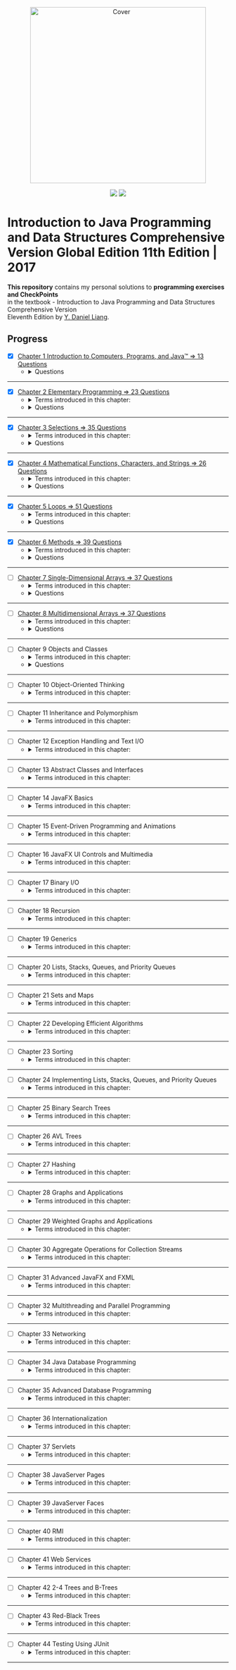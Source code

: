 <p align="center">
  <a href="https://bit.ly/2IMBXEE">
  <img src="https://www.pearsonhighered.com/assets/bigcovers/1/2/9/2/1292221879.JPG" 
  height="400" 
  title="Introduction to Java Programming and Data Structures" 
  alt="Cover"></a>
</p>
<p align="center">
<img src="https://img.shields.io/badge/In%20Progress-Chapter 9 Objects and Classes-blue.svg" />
  <img src="https://img.shields.io/badge/Made%20With-Java 8/11-purple.svg" />
</p>

# Introduction to Java Programming and Data Structures Comprehensive Version Global Edition 11th Edition | 2017

**This repository** contains my personal solutions to **programming exercises
and CheckPoints**  
in the textbook - Introduction to Java Programming and Data Structures
Comprehensive Version  
Eleventh Edition by [Y. Daniel Liang](https://yongdanielliang.github.io/).

## Progress

- [x] <a href="https://bit.ly/3pAW6yw" target="_blank" title="Solutions">Chapter
  1 Introduction to Computers, Programs, and Java™ => 13 Questions</a>
  - <details>
      <summary>Questions</summary>
    </details>

---

- [x] <a href="https://bit.ly/2IIaZOM" target="_blank" title="Solutions">Chapter
  2 Elementary Programming => 23 Questions</a>
  - <details>
        <summary>Terms introduced in this chapter:</summary>
        <ul>
        <li>Displaying the Current Time</li>
        <li>Counting Monetary Units <code>(int) (x * 100 + 0.5) / 100.0</code></li>
        </ul>
    </details>
  - <details>
      <summary>Questions</summary>
    </details>

---

- [x] <a href="https://bit.ly/3f8q5cy" target="_blank" title="Solutions">Chapter
  3 Selections => 35 Questions</a>
  - <details>
        <summary>Terms introduced in this chapter:</summary>
        <ul>
        <li>Equality Test of Two Floating-Point Values <code>epsilon</code></li>
        <li>Generating Random Numbers <code>System.currentTimeMillis(), Math.random(), Random</code></li>
        <li>Computing Taxes <code>rounding to n decimal places</code></li>
        <li>Lottery</li>
        <li>Bitwise Operations <code>&amp;, |, ^, ~, &lt;&lt;, &gt;&gt;, &gt;&gt;&gt;</code></li>
        </ul>
    </details>
  - <details>
      <summary>Questions</summary>
    </details>

---

- [x] <a href="https://bit.ly/2UwhtD5" target="_blank" title="Solutions">Chapter
  4 Mathematical Functions, Characters, and Strings => 26 Questions</a>
  - <details>
      <summary>Terms introduced in this chapter:</summary>
      <ul>
      <li>Distance between two points <code>Distance Formula</code></li>
      <li>Computing Angles of a Triangle <code>Cosine Theorem</code></li>
      <li>Math <code>Trigonometric</code>, <code>Exponent</code>, <code>Rounding</code> methods</li>
      <li><code>ASCII(8bit)</code>, <code>Unicode(16bit)</code>, <code>Character</code> class</li>
      <li><code>Escape Sequences</code> for Special Characters</li>
      <li>Whitespace characters <code>&#39; &#39;, \t, \f, \r, \n</code></li>
      <li><code>referenceVariable.methodName(arguments)</code> and <code>ClassName.methodName(arguments)</code></li>
      <li>token-based input <code>next&lt;Type&gt;();</code>, line-based input <code>nextLine();</code></li>
      <li><code>equals()</code> vs. <code>==</code> vs. <code>referenceVariable.compareTo(Object other)</code></li>
      <li>Case Studies: <code>GuessBirthday</code>, <code>BaseConverting</code>, <code>Lottery revised</code></li>
      <li>Formatting <code>System.out.printf()</code>, <code>%&lt;±field_width&gt;,.&lt;precision&gt;&lt;format_specifier&gt;</code></li>
      </ul>
    </details>
  - <details>
      <summary>Questions</summary>
    </details>

---

- [x] <a href="https://bit.ly/3r2l61A" target="_blank" title="Solutions">Chapter
  5 Loops => 51 Questions</a>
  - <details>
      <summary>Terms introduced in this chapter:</summary>
        <ul>
        <li>Case Study: <code>Guessing Numbers</code></li>
        <li><strong><em>Think before coding</em></strong> - solve the problem without writing a program</li>
        <li><strong><em>Code incrementally</em></strong> one step at a time</li>
        <li><strong><em>Explore various solutions</em></strong></li>
        <li><code>SubtractionQuiz</code></li>
        <li>Numeric error - <strong><em>floating-point arithmetic is approximated</em></strong></li>
        <li>Input redirection - <code>java ClassName &lt; input.txt</code><ul>
        <li>output redirection- <code>java ClassName &gt; output.txt</code></li>
        <li>Use both at once - <code>java CLassName &lt; input.txt &gt; output.txt</code></li>
        </ul>
        </li>
        <li>Minimizing Numeric Errors</li>
        <li><code>Greatest Common Divisor</code></li>
        <li><code>Converting Decimals to Hexadecimals</code></li>
        <li>Keywords <code>break</code> and <code>continue</code></li>
        <li>Case Study: <code>Checking Palindromes</code></li>
        <li>Case Study: <code>Displaying Prime Numbers</code> between?(2, number/2)</li>
        </ul>
    </details>
  - <details>
      <summary>Questions</summary>
    </details>

---

- [x] <a href="https://bit.ly/3oWRGAz" target="_blank" title="Solutions">Chapter
  6 Methods => 39 Questions</a>
  - <details>
      <summary>Terms introduced in this chapter:</summary>
        <ul>
        <li><strong><em>Methods</em></strong> - write common code once and reuse it</li>
        <li><code>&lt;accessModifier&gt; &lt;modifier&gt; &lt;returnValueType&gt; &lt;methodName&gt;(&lt;listOfParameters&gt;) { // method body; }</code></li>
        <li>Method <strong><em>signature</em></strong> - <code>&lt;name&gt;(&lt;type&gt;, &lt;type&gt;, ... &lt;type&gt;)</code></li>
        <li><code>Method</code> as <code>Function</code> (value return) or <code>Procedure</code> (void)</li>
        <li><code>Caller</code></li>
        <li><code>Activation record/frame</code></li>
        <li><code>Call Stack</code> - comprehend how methods are invoked</li>
        <li><em>Parameter order association</em> - arguments must match the parameters in<br><strong>order</strong>, <strong>number</strong>, and <strong>compatible type</strong></li>
        <li><strong><em>pass-by-value</em></strong></li>
        <li><strong><em>Modularizing</em></strong> code is easy to maintain, debug and reused.</li>
        <li>Case Study: <code>Converting Hexadecimals to Decimals</code> (<strong>Horner’s algorithm</strong>)</li>
        <li><strong><em>Overloading</em></strong> methods (same name different parameter list)</li>
        <li><strong><em>Scope</em></strong> - part of the program where the variable can be referenced</li>
        <li>Case Study: <code>Generating Random Characters</code></li>
        <li><strong><em>Method Abstraction</em></strong> aka <code>Encapsulation</code> aka <code>Information Hiding</code><ul>
        <li>separating the use of a method from its implementation</li>
        </ul>
        </li>
        <li><strong><em>Stepwise refinement</em></strong> aka <code>divide-and-conquer</code> strategy<ul>
        <li><strong><em>Top-Down Design</em></strong></li>
        <li><strong><em>Top-Down</em></strong> and/or <strong><em>Bottom-Up</em></strong> Implementation</li>
        <li><strong><em>Stubs</em></strong> simple but incomplete version of a method waiting to be implemented.</li>
        <li>Benefits<ul>
        <li>Simpler Program</li>
        <li>Promotes Code Reuse</li>
        <li>Easier Developing, Debugging, and Testing</li>
        <li>Better Facilitating Teamwork</li>
        </ul>
        </li>
        </ul>
        </li>
        </ul>
    </details>
  - <details>
      <summary>Questions</summary>
        <ul>
        <li>6.1 (Math: pentagonal numbers)</li>
        <li>*6.2 (Sum the digits in an integer)</li>
        <li><code>**6.3 (Palindrome integer)</code></li>
        <li><code>*6.4 (Display an integer reversed)</code></li>
        <li>*6.5 (Sort three numbers)</li>
        <li>*6.6 (Display patterns)</li>
        <li>*6.7 (Financial application: compute the future investment value)</li>
        <li>6.8 (Conversions between Celsius and Fahrenheit)</li>
        <li>6.9 (Conversions between feet and meters)</li>
        <li>6.10 (Use the isPrime Method)</li>
        <li>6.11 (Financial application: compute commissions)</li>
        <li><code>6.12 (Display characters)</code></li>
        <li>*6.13 (Sum series)</li>
        <li>*6.14 (Estimate PI)</li>
        <li>*6.15 (Financial application: print a tax table)</li>
        <li>*6.16 (Number of days in a year)</li>
        <li>*6.17 (Display matrix of 0s and 1s)</li>
        <li><code>**6.18 (Check password)</code></li>
        <li>*6.19 (Triangles)</li>
        <li>*6.20 (Count the letters in a string)</li>
        <li><code>*6.21 (Phone keypads)</code></li>
        <li><code>**6.22 (Math: approximate the square root)</code> <strong><em>Babylonian method</em></strong></li>
        <li>*6.23 (Occurrences of a specified character)</li>
        <li>**6.24 (Display current date and time)</li>
        <li>**6.25 (Convert milliseconds to hours, minutes, and seconds)</li>
        <li><code>**6.26 (Palindromic prime)</code></li>
        <li><code>**6.27 (Emirp)</code></li>
        <li>**6.28 (Mersenne prime)</li>
        <li>**6.29 (Twin primes)</li>
        <li>**6.30 (Game: craps)</li>
        <li><code>**6.31 (Financial: credit card number validation)</code></li>
        <li>**6.32 (Game: chance of winning at craps)</li>
        <li><code>**6.33 (Current date and time)</code></li>
        <li><code>**6.34 (Print calendar)</code></li>
        <li>6.35 (Geometry: area of a pentagon)</li>
        <li>*6.36 (Geometry: area of a regular polygon)</li>
        <li><code>6.37 (Format an integer)</code></li>
        <li>*6.38 (Generate random characters)</li>
        <li>6.39 (Geometry: point position)</li>
        </ul>
    </details>

---

- [ ] <a href="https://bit.ly/2NGOiwW" target="_blank" title="Solutions">Chapter
  7 Single-Dimensional Arrays => 37 Questions</a>
  - <details>
      <summary>Terms introduced in this chapter:</summary>
        <ul>
        <li>Array Basics:<ul>
        <li><strong>fixed-size</strong>, <strong>sequential</strong>, collection of elements of the <strong>same type</strong>.</li>
        <li>array <strong>reference variable</strong></li>
        <li><strong>Declaring</strong> Array Variables =&gt; <code>elementType[] arrayRefVar;</code></li>
        <li><strong>Creating</strong> Arrays =&gt; <code>new elementType[arraySize];</code></li>
        <li>Declaring, Creating and Assigning =&gt; <code>elementType[] arrRefVar = new elementType[size];</code></li>
        <li>Array Size and <strong>Default Values</strong><ul>
        <li>Size can&#39;t be changed once created (fixed)</li>
        <li><code>arrRefVar.length</code> to obtain array size</li>
        <li>Once array created elements are assigned the default values: numeric (<code>0</code>),<br>char (<code>\u0000</code>), boolean (<code>false</code>) and Object (<code>null</code>)</li>
        </ul>
        </li>
        <li><strong>access</strong> elements using an index (<strong>zero based</strong>) =&gt; <code>arrRefVar[index];</code></li>
        <li>Array <strong>Initializers</strong> =&gt; <code>elementType[] arrRefVar = {val_0, val_1, val_2, ..., val_k};</code></li>
        <li><strong>Processing</strong> Arrays<ul>
        <li><code>Summing all elements</code></li>
        <li><code>Initializing arrays with random values</code></li>
        <li><code>Finding the largest element</code></li>
        <li><code>Finding the smallest index of the largest element</code></li>
        <li><code>Random shuffling</code></li>
        <li><code>Shifting elements</code></li>
        <li><strong><em>Foreach</em></strong> loop =&gt; <code>for (elementType element : arrReVar) { /* process element */ }</code></li>
        <li><strong><em>ArrayIndexOutOfBoundsException</em></strong> don&#39;t go beyond <code>arr.length - 1</code></li>
        </ul>
        </li>
        </ul>
        </li>
        <li>Case Study: <code>Analyzing Numbers</code></li>
        <li>Case Study: <code>Deck of Cards</code></li>
        <li><strong>Copying</strong> Arrays:<ul>
        <li><ol>
        <li>Manually copy individual elements one by one</li>
        </ol>
        </li>
        <li><ol>
        <li>static <code>arraycopy</code> method from <code>System</code> =&gt; <code>System.arraycopy(sourceArray, srcPos, targetArray, tarPos, no_of_elements)</code></li>
        </ol>
        </li>
        <li><ol>
        <li><code>clone</code> method</li>
        </ol>
        </li>
        </ul>
        </li>
        <li><strong><em>Garbage collection</em></strong></li>
        <li>Passing Arrays to Methods - <strong>reference</strong> of the array is passed<ul>
        <li><strong><em>anonymous</em></strong> array - <code>new elementType[] {value_1, value_2, ... value_k}</code></li>
        <li><strong><em>Heap</em></strong> used for <strong><em>dynamic memory allocation</em></strong></li>
        </ul>
        </li>
        <li>Case Study: <code>Counting the Occurrences of Each Letter</code></li>
        <li><strong>Variable-Length Argument Lists</strong> - <code>typeName... paramName</code></li>
        <li><strong>Searching</strong> Arrays<ul>
        <li>Linear</li>
        <li>Sorted? use <strong><em>binary search</em></strong><ul>
        <li>if <strong>not found</strong> return <strong><em>-low-1</em></strong></li>
        <li>insert at <strong>_-(return<em>index + 1)</em></strong></li>
        </ul>
        </li>
        <li>Properties of a method: <strong><em>precondition</em></strong>, <strong><em>postcondition</em></strong></li>
        </ul>
        </li>
        <li><strong>Sorting</strong> Arrays<ul>
        <li><code>Bubble</code> Sort</li>
        <li><code>Selection</code> Sort</li>
        <li><code>Insertion</code> Sort</li>
        </ul>
        </li>
        <li><strong>Arrays</strong> Class - common array operations<ul>
        <li><code>toString()</code>, <code>deepToString()</code>, <code>sort(type[])</code>, <code>sort(type[], Comparator)</code>, <code>parallelSort()</code>,</li>
        <li><code>binarySearch(type[], int)</code>, <code>binarySearch(type[], key, Comparator)</code>,</li>
        <li><code>fill(type[], int)</code>, <code>equals(type[], type[])</code>, <code>deepEquals(Object[], Object[])</code></li>
        </ul>
        </li>
        <li>Command-Line Arguments</li>
        <li>Case Study: <code>Calculator</code></li>
        </ul>
    </details>
  - <details>
      <summary>Questions</summary>
        <ul>
        <li>*7.1 (Assign grades)</li>
        <li>7.2 (Reverse the numbers entered)</li>
        <li>**7.3 (Count occurrence of numbers)</li>
        <li>7.4 (Analyze scores)</li>
        <li><code>**7.5 (Print distinct numbers)</code></li>
        <li><code>*7.6 (Revise Listing 5.15, PrimeNumber.java)</code></li>
        <li>*7.7 (Count single digits)</li>
        <li>7.8 (Average an array)</li>
        <li>7.9 (Find the smallest element)</li>
        <li>7.10 (Find the index of the smallest element)</li>
        <li>*7.11 (Statistics: compute deviation)</li>
        <li>*7.12 (Reverse an array)</li>
        <li>*7.13 (Random number chooser)</li>
        <li><code>7.14 (Compute gcd)</code></li>
        <li>7.15 (Eliminate duplicates)</li>
        <li>7.16 (Execution time)</li>
        <li><code>**7.17 (Sort students)</code></li>
        <li>**7.18 (Bubble sort)</li>
        <li>**7.19 (Sorted?)</li>
        <li>*7.20 (Revise selection sort)</li>
        <li>*7.21 (Sum integers)</li>
        <li>*7.22 (Find the number of uppercase letters in a string)</li>
        <li><code>**7.23 (Game: locker puzzle)</code></li>
        <li><code>**7.24 (Simulation: coupon collector’s problem)</code></li>
        <li>7.25 (Algebra: solve quadratic equations)</li>
        <li>7.26 (Strictly identical arrays)</li>
        <li>7.27 (Identical arrays)</li>
        <li><code>**7.28 (Math: combinations)</code></li>
        <li><code>**7.29 (Game: pick four cards)</code></li>
        <li>*7.30 (Pattern recognition: consecutive four equal numbers)</li>
        <li><code>**7.31 (Merge two sorted lists)</code></li>
        <li><code>**7.32 (Partition of a list)</code></li>
        <li>*7.33 (Culture: Chinese Zodiac)</li>
        <li>**7.34 (Sort characters in a string)</li>
        <li><code>***7.35 (Game: hangman)</code></li>
        <li><code>***7.36 (Game: Eight Queens)</code></li>
        <li><code>***7.37 (Game: bean machine)</code></li>
        </ul>
    </details>

---

- [ ] <a href="#" target="_blank" title="Solutions">Chapter 8 Multidimensional
  Arrays => 37 Questions</a>
  - <details>
      <summary>Terms introduced in this chapter:</summary>
        <ul>
        <li><strong>Declaring</strong> Variables of Two-Dimensional Arrays<ul>
        <li><code>elementType[][] arrayRefVar;</code></li>
        </ul>
        </li>
        <li><strong>Creating</strong> Two-Dimensional Arrays<ul>
        <li><code>new elementType[&lt;row_index&gt;][&lt;colum_index&gt;]</code><ul>
        <li><strong><em>NB</em></strong>: each subscript must be enclosed in a pair of square brackets</li>
        </ul>
        </li>
        </ul>
        </li>
        <li>Declare, Create, and Initialize<ul>
        <li><code>int[][] matrix = { {1, 2, 3}, {4, 5, 6}, {7, 8, 9} };</code></li>
        </ul>
        </li>
        <li>Obtaining the <strong>Lengths</strong> of Two-Dimensional Arrays<pre><code class="lang-java">int[<span class="hljs-string"></span>] matrix = new int[<span class="hljs-string">5</span>][<span class="hljs-symbol">4</span>];
        matrix.length     // =&gt; 5
        matrix[0].length  // =&gt; 4
        </code></pre>
        </li>
        <li><strong>Ragged</strong> Arrays<ul>
        <li>rows can have different lengths</li>
        <li><code>elementType[][] ragged = new elementType[&lt;rows&gt;][]</code>;<pre><code class="lang-java">int[][] triangle = { {1, 2, 3, 4}, {5, 6, 7}, {8, 9}, {10} };
        // or
        int[<span class="hljs-string"></span>][<span class="hljs-symbol"></span>] triangleArr = new int[<span class="hljs-string">4</span>][<span class="hljs-symbol"></span>];
        triangleArr[0] = new int[4];
        triangleArr[1] = new int[3];
        triangleArr[2] = new int[2];
        triangleArr[3] = new int[1];
        </code></pre>
        </li>
        </ul>
        </li>
        <li><strong>Processing</strong> Two-Dimensional Arrays<ul>
        <li><code>Initializing arrays with input/random values</code></li>
        <li><code>Printing arrays</code></li>
        <li><code>Summing all elements</code></li>
        <li><code>Summing elements by column</code></li>
        <li><code>Which row has the largest sum?</code></li>
        <li><code>Random shuffling</code></li>
        </ul>
        </li>
        <li>Case Study: <code>Grading a Multiple-Choice Test</code></li>
        <li>Case Study: <code>Finding the Closest Pair</code></li>
        <li>Case Study: <code>Sudoku</code> (<strong>challenging</strong>)</li>
        <li>Multidimensional (<strong>n-dimensional</strong> data structures) Arrays<ul>
        <li>Case Study: <code>Daily Temperature and Humidity</code></li>
        <li>Case Study: <code>Guessing Birthdays</code></li>
        </ul>
        </li>
        </ul>
    </details>
  - <details>
      <summary>Questions</summary>
        <ul>
        <li>*8.1 (Sum elements column by column)</li>
        <li>*8.2 (Sum the major diagonal in a matrix)</li>
        <li>*8.3 (Sort students on grades)</li>
        <li><code>**8.4 (Compute the weekly hours for each employee)</code></li>
        <li>8.5 (Algebra: add two matrices)</li>
        <li>**8.6 (Algebra: multiply two matrices)</li>
        <li>*8.7 (Points nearest to each other)</li>
        <li>**8.8 (All closest pairs of points)</li>
        <li><code>***8.9 (Game: play a tic-tac-toe game)</code></li>
        <li>*8.10 (Largest row and column)</li>
        <li><code>**8.11 (Game: nine heads and tails)</code></li>
        <li>**8.12 (Financial application: compute tax)</li>
        <li>*8.13 (Locate the largest and smallest elements)</li>
        <li><code>**8.14 (Explore matrix)</code></li>
        <li>*8.15 (Geometry: same line?)</li>
        <li><code>*8.16 (Sort two-dimensional array)</code></li>
        <li><code>***8.17 (Financial tsunami)</code></li>
        <li>*8.18 (Shuffle rows)</li>
        <li><code>**8.19 (Pattern recognition: four consecutive equal numbers)</code></li>
        <li><code>***8.20 (Game: connect four)</code></li>
        <li>*8.21 (Central city)</li>
        <li>*8.22 (Even number of 1s)</li>
        <li>*8.23 (Game: find the flipped cell)</li>
        <li><code>*8.24 (Check Sudoku solution)</code></li>
        <li>*8.25 (Markov matrix)</li>
        <li>*8.26 (Row sorting)</li>
        <li>*8.27 (Column sorting)</li>
        <li>8.28 (Strictly identical arrays)</li>
        <li>8.29 (Identical arrays)</li>
        <li>*8.30 (Algebra: solve linear equations)</li>
        <li>*8.31 (Geometry: intersecting point <strong><em>Crammer</em></strong>)</li>
        <li>*8.32 (Geometry: area of a triangle)</li>
        <li>*8.33 (Geometry: polygon subareas <strong><em>transposing matrix</em></strong>)</li>
        <li>*8.34 (Geometry: rightmost lowest point)</li>
        <li><code>**8.35 (Largest block memoization approach)</code></li>
        <li>**8.36 (Latin square)</li>
        <li>**8.37 (Guess the capitals)</li>
        </ul>
    </details>

---

- [ ] Chapter 9 Objects and Classes
  - <details>
      <summary>Terms introduced in this chapter:</summary>
    </details>
  - <details>
      <summary>Questions</summary>
    </details>

---

- [ ] Chapter 10 Object-Oriented Thinking
  - <details>
      <summary>Terms introduced in this chapter:</summary>
    </details>

---

- [ ] Chapter 11 Inheritance and Polymorphism
  - <details>
      <summary>Terms introduced in this chapter:</summary>
    </details>

---

- [ ] Chapter 12 Exception Handling and Text I/O
  - <details>
      <summary>Terms introduced in this chapter:</summary>
    </details>

---

- [ ] Chapter 13 Abstract Classes and Interfaces
  - <details>
      <summary>Terms introduced in this chapter:</summary>
    </details>

---

- [ ] Chapter 14 JavaFX Basics
  - <details>
      <summary>Terms introduced in this chapter:</summary>
    </details>

---

- [ ] Chapter 15 Event-Driven Programming and Animations
  - <details>
      <summary>Terms introduced in this chapter:</summary>
    </details>

---

- [ ] Chapter 16 JavaFX UI Controls and Multimedia
  - <details>
      <summary>Terms introduced in this chapter:</summary>
    </details>

---

- [ ] Chapter 17 Binary I/O
  - <details>
      <summary>Terms introduced in this chapter:</summary>
    </details>

---

- [ ] Chapter 18 Recursion
  - <details>
      <summary>Terms introduced in this chapter:</summary>
    </details>

---

- [ ] Chapter 19 Generics
  - <details>
      <summary>Terms introduced in this chapter:</summary>
    </details>

---

- [ ] Chapter 20 Lists, Stacks, Queues, and Priority Queues
  - <details>
      <summary>Terms introduced in this chapter:</summary>
    </details>

---

- [ ] Chapter 21 Sets and Maps
  - <details>
      <summary>Terms introduced in this chapter:</summary>
    </details>

---

- [ ] Chapter 22 Developing Efficient Algorithms
  - <details>
      <summary>Terms introduced in this chapter:</summary>
    </details>

---

- [ ] Chapter 23 Sorting
  - <details>
      <summary>Terms introduced in this chapter:</summary>
    </details>

---

- [ ] Chapter 24 Implementing Lists, Stacks, Queues, and Priority Queues
  - <details>
      <summary>Terms introduced in this chapter:</summary>
    </details>

---

- [ ] Chapter 25 Binary Search Trees
  - <details>
      <summary>Terms introduced in this chapter:</summary>
    </details>

---

- [ ] Chapter 26 AVL Trees
  - <details>
      <summary>Terms introduced in this chapter:</summary>
    </details>

---

- [ ] Chapter 27 Hashing
  - <details>
      <summary>Terms introduced in this chapter:</summary>
    </details>

---

- [ ] Chapter 28 Graphs and Applications
  - <details>
      <summary>Terms introduced in this chapter:</summary>
    </details>

---

- [ ] Chapter 29 Weighted Graphs and Applications
  - <details>
      <summary>Terms introduced in this chapter:</summary>
    </details>

---

- [ ] Chapter 30 Aggregate Operations for Collection Streams
  - <details>
      <summary>Terms introduced in this chapter:</summary>
    </details>

---

- [ ] Chapter 31 Advanced JavaFX and FXML
  - <details>
      <summary>Terms introduced in this chapter:</summary>
    </details>

---

- [ ] Chapter 32 Multithreading and Parallel Programming
  - <details>
      <summary>Terms introduced in this chapter:</summary>
    </details>

---

- [ ] Chapter 33 Networking
  - <details>
      <summary>Terms introduced in this chapter:</summary>
    </details>

---

- [ ] Chapter 34 Java Database Programming
  - <details>
      <summary>Terms introduced in this chapter:</summary>
    </details>

---

- [ ] Chapter 35 Advanced Database Programming
  - <details>
      <summary>Terms introduced in this chapter:</summary>
    </details>

---

- [ ] Chapter 36 Internationalization
  - <details>
      <summary>Terms introduced in this chapter:</summary>
    </details>

---

- [ ] Chapter 37 Servlets
  - <details>
      <summary>Terms introduced in this chapter:</summary>
    </details>

---

- [ ] Chapter 38 JavaServer Pages
  - <details>
      <summary>Terms introduced in this chapter:</summary>
    </details>

---

- [ ] Chapter 39 JavaServer Faces
  - <details>
      <summary>Terms introduced in this chapter:</summary>
    </details>

---

- [ ] Chapter 40 RMI
  - <details>
      <summary>Terms introduced in this chapter:</summary>
    </details>

---

- [ ] Chapter 41 Web Services
  - <details>
      <summary>Terms introduced in this chapter:</summary>
    </details>

---

- [ ] Chapter 42 2-4 Trees and B-Trees
  - <details>
      <summary>Terms introduced in this chapter:</summary>
    </details>

---

- [ ] Chapter 43 Red-Black Trees
  - <details>
      <summary>Terms introduced in this chapter:</summary>
    </details>

---

- [ ] Chapter 44 Testing Using JUnit
  - <details>
      <summary>Terms introduced in this chapter:</summary>
    </details>

---